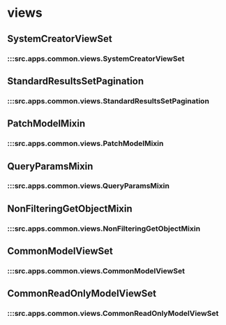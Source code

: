 # views

## SystemCreatorViewSet

### :::src.apps.common.views.SystemCreatorViewSet

## StandardResultsSetPagination

### :::src.apps.common.views.StandardResultsSetPagination

## PatchModelMixin

### :::src.apps.common.views.PatchModelMixin

## QueryParamsMixin

### :::src.apps.common.views.QueryParamsMixin

## NonFilteringGetObjectMixin

### :::src.apps.common.views.NonFilteringGetObjectMixin

## CommonModelViewSet

### :::src.apps.common.views.CommonModelViewSet

## CommonReadOnlyModelViewSet

### :::src.apps.common.views.CommonReadOnlyModelViewSet

